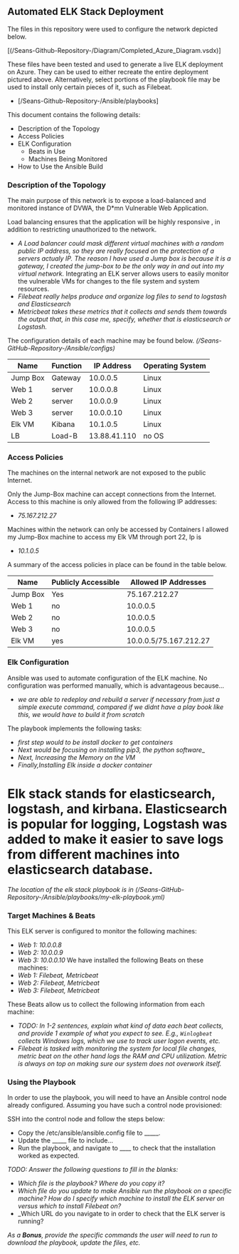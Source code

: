 ## Automated ELK Stack Deployment

The files in this repository were used to configure the network depicted below.

[(/Seans-Github-Repository-/Diagram/Completed_Azure_Diagram.vsdx)]

These files have been tested and used to generate a live ELK deployment on Azure. They can be used to either recreate the entire deployment pictured above. Alternatively, select portions of the playbook file may be used to install only certain pieces of it, such as Filebeat.

  - [/Seans-Github-Repository-/Ansible/playbooks]

This document contains the following details:
- Description of the Topology
- Access Policies
- ELK Configuration
  - Beats in Use
  - Machines Being Monitored
- How to Use the Ansible Build


### Description of the Topology

The main purpose of this network is to expose a load-balanced and monitored instance of DVWA, the D*mn Vulnerable Web Application.

Load balancing ensures that the application will be highly responsive , in addition to restricting unauthorized to the network.
- _A Load balancer could mask different virtual machines with a random public IP address, so they are really focused on the protection of a servers actualy IP._
_The reason I have used a Jump box is because it is a gateway, I created the jump-box to be the only way in and out into my virtual network._
Integrating an ELK server allows users to easily monitor the vulnerable VMs for changes to the file system and system resources.
- _Filebeat really helps produce and organize log files to send to logstash and Elasticsearch_
- _Metricbeat takes these metrics that it collects and sends them towards the output that, in this case me, specify, whether that is elasticsearch or Logstash._

The configuration details of each machine may be found below.
_(/Seans-GitHub-Repository-/Ansible/configs)_ 

| Name     | Function | IP Address | Operating System |
|----------|----------|------------|------------------|
| Jump Box | Gateway  | 10.0.0.5   | Linux            |
| Web 1    | server   | 10.0.0.8   | Linux            |
| Web 2    | server   | 10.0.0.9   | Linux            |
| Web 3    | server   | 10.0.0.10  | Linux            |
| Elk VM   | Kibana   | 10.1.0.5   | Linux            |
| LB       | Load-B   |13.88.41.110| no OS            |

### Access Policies

The machines on the internal network are not exposed to the public Internet. 

Only the Jump-Box machine can accept connections from the Internet. Access to this machine is only allowed from the following IP addresses:
- _75.167.212.27_

Machines within the network can only be accessed by Containers
I allowed my Jump-Box machine to access my Elk VM through port 22, Ip is 
- _10.1.0.5_

A summary of the access policies in place can be found in the table below.

| Name     | Publicly Accessible | Allowed IP Addresses |
|----------|---------------------|----------------------|
| Jump Box | Yes                 | 75.167.212.27        |
| Web 1    | no                  | 10.0.0.5             |
| Web 2    | no                  | 10.0.0.5             |
| Web 3    | no                  | 10.0.0.5             |
| Elk VM   | yes                 |10.0.0.5/75.167.212.27|  

### Elk Configuration

Ansible was used to automate configuration of the ELK machine. No configuration was performed manually, which is advantageous because...
- _we are able to redeploy and rebuild a server if necessary from just a simple execute command, compared if we didnt have a play book like this, we would have to build it from scratch_

The playbook implements the following tasks:
- _first step would to be install docker to get containers_
- _Next would be focusing on installing pip3, the python software__
- _Next, Increasing the Memory on the VM_
- _Finally,Installing Elk inside a docker container_
# Elk stack stands for elasticsearch, logstash, and kirbana. Elasticsearch is popular for logging, Logstash was added to make it easier to save logs from different machines into elasticsearch database.

_The location of the elk stack playbook is in (/Seans-GitHub-Repository-/Ansible/playbooks/my-elk-playbook.yml)_

### Target Machines & Beats
This ELK server is configured to monitor the following machines:
- _Web 1: 10.0.0.8_
- _Web 2: 10.0.0.9_
- _Web 3: 10.0.0.10_
We have installed the following Beats on these machines:
- _Web 1: Filebeat, Metricbeat_
- _Web 2: Filebeat, Metricbeat_
- _Web 3: Filebeat, Metricbeat_

These Beats allow us to collect the following information from each machine:
- _TODO: In 1-2 sentences, explain what kind of data each beat collects, and provide 1 example of what you expect to see. E.g., `Winlogbeat` collects Windows logs, which we use to track user logon events, etc._
- _Filebeat is tasked with monitoring the system for local file changes, metric beat on the other hand logs the RAM and CPU utilization. Metric is always on top on making sure our system does not overwork itself._

### Using the Playbook
In order to use the playbook, you will need to have an Ansible control node already configured. Assuming you have such a control node provisioned: 

SSH into the control node and follow the steps below:
- Copy the /etc/ansible/ansible.config file to _____.
- Update the _____ file to include...
- Run the playbook, and navigate to ____ to check that the installation worked as expected.

_TODO: Answer the following questions to fill in the blanks:_
- _Which file is the playbook? Where do you copy it?_
- _Which file do you update to make Ansible run the playbook on a specific machine? How do I specify which machine to install the ELK server on versus which to install Filebeat on?_
- _Which URL do you navigate to in order to check that the ELK server is running?

_As a **Bonus**, provide the specific commands the user will need to run to download the playbook, update the files, etc._
